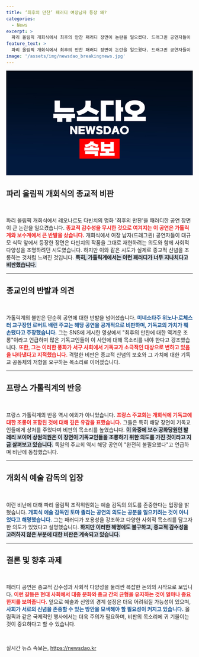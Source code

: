 ```yaml
---
title: ‘최후의 만찬’ 패러디 여장남자 등장 왜?
categories:
  - News
excerpt: >
  파리 올림픽 개회식에서 최후의 만찬 패러디 장면이 논란을 일으켰다. 드래그퀸 공연자들이 사도로 등장한 모습에 가톨릭계는 역겨운 조롱이라며 강력 반발했다. 이 사건은 종교적 감수성에 대한 심각한 논쟁을 불러일으키고 있다.
feature_text: >
  파리 올림픽 개회식에서 최후의 만찬 패러디 장면이 논란을 일으켰다. 드래그퀸 공연자들이 사도로 등장한 모습에 가톨릭계는 역겨운 조롱이라며 강력 반발했다. 이 사건은 종교적 감수성에 대한 심각한 논쟁을 불러일으키고 있다.
image: '/assets/img/newsdao_breakingnews.jpg'
---
```


<p><img src="/assets/img/newsdao_breakingnews.jpg" alt="firstkoreanews 속보" /></p>

<h2 data-ke-size="size26">파리 올림픽 개회식의 종교적 비판</h2>

<p data-ke-size="size16">&nbsp;</p>

<p>파리 올림픽 개회식에서 레오나르도 다빈치의 명화 '최후의 만찬'을 패러디한 공연 장면이 큰 논란을 일으켰습니다. <b><span style="color: #ee2323;">종교적 감수성을 무시한 것으로 여겨지는 이 공연은 가톨릭계와 보수계에서 큰 반발을 샀습니다.</span></b> 개회식에서 여장 남자(드래그퀸) 공연자들이 대규모 식탁 앞에서 등장한 장면은 다빈치의 작품을 그대로 재현하려는 의도와 함께 사회적 다양성을 조명하려던 시도였습니다. 하지만 이와 같은 시도가 실제로 종교적 신념을 조롱하는 것처럼 느껴진 것입니다. <b><span style="background-color: #21538527;">특히, 가톨릭계에서는 이런 패러디가 너무 지나치다고 비판했습니다.</span></b></p>

<hr>

<h2 data-ke-size="size26">종교인의 반발과 의견</h2>

<p data-ke-size="size16">&nbsp;</p>

<p>가톨릭계의 불만은 단순히 공연에 대한 반발을 넘어섰습니다. <b><span style="color: #1a5490;">미네소타주 위노나·로체스터 교구장인 로버트 배런 주교는 해당 공연을 공개적으로 비판하며, 기독교의 가치가 훼손됐다고 주장했습니다.</span></b> 그는 SNS에 게시한 영상에서 "최후의 만찬에 대한 역겨운 조롱"이라고 언급하며 많은 기독교인들이 이 사안에 대해 목소리를 내야 한다고 강조했습니다. <b><span style="color: #ee2323;">또한, 그는 이러한 풍화가 서구 사회에서 기독교가 소극적인 대상으로 변하고 있음을 나타낸다고 지적했습니다.</span></b> 격렬한 비판은 종교적 신념의 보호와 그 가치에 대한 기독교 공동체의 저항을 요구하는 목소리로 이어졌습니다.</p>

<hr>

<h2 data-ke-size="size26">프랑스 가톨릭계의 반응</h2>

<p data-ke-size="size16">&nbsp;</p>

<p>프랑스 가톨릭계의 반응 역시 예외가 아니었습니다. <b><span style="color: #ee2323;">프랑스 주교회는 개회식에 기독교에 대한 조롱이 포함된 것에 대해 깊은 유감을 표했습니다.</span></b> 그들은 특히 해당 장면이 기독교인들에게 상처를 주었다며 비판의 목소리를 높였습니다. <b><span style="background-color: #21538527;">이 와중에 보수 공화당원인 발레리 보이어 상원의원은 이 장면이 기독교인들을 조롱하기 위한 의도를 가진 것이라고 지금 살펴보고 있습니다.</span></b> 독일의 주교회 역시 해당 공연이 "완전히 불필요했다"고 언급하며 비난에 동참했습니다.</p>

<hr>

<h2 data-ke-size="size26">개회식 예술 감독의 입장</h2>

<p data-ke-size="size16">&nbsp;</p>

<p>이런 비난에 대해 파리 올림픽 조직위원회는 예술 감독의 의도를 존중한다는 입장을 밝혔습니다. <b><span style="color: #1a5490;">개회식 예술 감독인 토마 졸리는 공연의 의도는 공분을 일으키려는 것이 아니었다고 해명했습니다.</span></b> 그는 패러디가 포용성을 강조하고 다양한 사회적 목소리를 담고자 한 의도가 있었다고 설명했습니다. <b><span style="background-color: #21538527;">하지만 이러한 해명에도 불구하고, 종교적 감수성을 고려하지 않은 부분에 대한 비판은 계속되고 있습니다.</span></b></p>

<hr>

<h2 data-ke-size="size26">결론 및 향후 과제</h2>

<p data-ke-size="size16">&nbsp;</p>

<p>패러디 공연은 종교적 감수성과 사회적 다양성을 둘러싼 복잡한 논의의 시작으로 보입니다. <b><span style="color: #ee2323;">이런 갈등은 현대 사회에서 대중 문화와 종교 간의 균형을 유지하는 것이 얼마나 중요한지를 보여줍니다.</span></b> 앞으로 예술과 신앙의 경계 설정은 더욱 어려워질 가능성이 있으며, <b><span style="color: #1a5490;">사회가 서로의 신념을 존중할 수 있는 방안을 모색해야 할 필요성이 커지고 있습니다.</span></b> 올림픽과 같은 국제적인 행사에서는 더욱 주의가 필요하며, 비판의 목소리에 귀 기울이는 것이 중요하다고 할 수 있습니다. </p>

<p data-ke-size="size16">&nbsp;</p>
실시간 뉴스 속보는, <a href="https://newsdao.kr" rel="dofollow">https://newsdao.kr</a>


